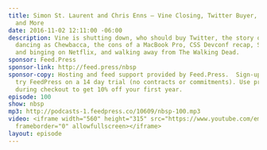 ```yaml
---
title: Simon St. Laurent and Chris Enns — Vine Closing, Twitter Buyer, Stranger Things,
  and More
date: 2016-11-02 12:11:00 -06:00
description: Vine is shutting down, who should buy Twitter, the story of Christopher
  dancing as Chewbacca, the cons of a MacBook Pro, CSS Devconf recap, Stranger Things
  and binging on Netflix, and walking away from The Walking Dead.
sponsor: Feed.Press
sponsor-link: http://feed.press/nbsp
sponsor-copy: Hosting and feed support provided by Feed.Press.  Sign-up today and
  try FeedPress on a 14 day trial (no contracts or commitments). Use promo code *nbsp*
  during checkout to get 10% off your first year.
episode: 100
show: nbsp
mp3: http://podcasts-1.feedpress.co/10609/nbsp-100.mp3
video: <iframe width="560" height="315" src="https://www.youtube.com/embed/lqJPVKQ5dpk"
  frameborder="0" allowfullscreen></iframe>
layout: episode
---
```


